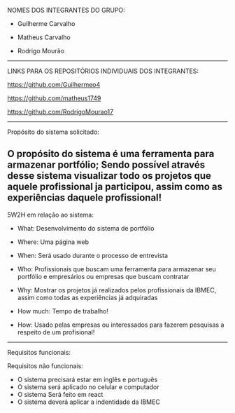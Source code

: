 NOMES DOS INTEGRANTES DO GRUPO:

 - Guilherme Carvalho

 - Matheus Carvalho

 - Rodrigo Mourão
--------------------------------------------------------------------------

LINKS PARA OS REPOSITÓRIOS INDIVIDUAIS DOS INTEGRANTES:

 https://github.com/Guilhermeo4


 https://github.com/matheus1749

 https://github.com/RodrigoMourao17
 
-----------------------------------------------------------------------------------------------------------
Propósito do sistema solicitado:

 O propósito do sistema é uma ferramenta para armazenar portfólio; Sendo possível através desse sistema 
visualizar todo os projetos que aquele profissional ja participou, assim como as experiências daquele profissional!
-----------------------------------------------------------------------------------------------------------
5W2H em relação ao sistema:

 - What: Desenvolvimento do sistema de portfólio

 - Where: Uma página web

 - When: Será usado durante o processo de entrevista

 - Who: Profissionais que buscam uma ferramenta para armazenar seu portfólio e empresários ou empresas que buscam contratar

 - Why: Mostrar os projetos já realizados pelos profissionais da IBMEC, assim como todas as experiências já adquiradas

 - How much: Tempo de trabalho!

 - How: Usado pelas empresas ou interessados para fazerem pesquisas a respeito de um profisional!
---------------------------------------------------------------------------------------------------------------
Requisitos funcionais:

Requisitos não funcionais:
- O sistema precisará estar em inglês e português
- O sistema será aplicado no celular e computador
- O sistema Será feito em react
- O sistema deverá aplicar a indentidade da IBMEC



